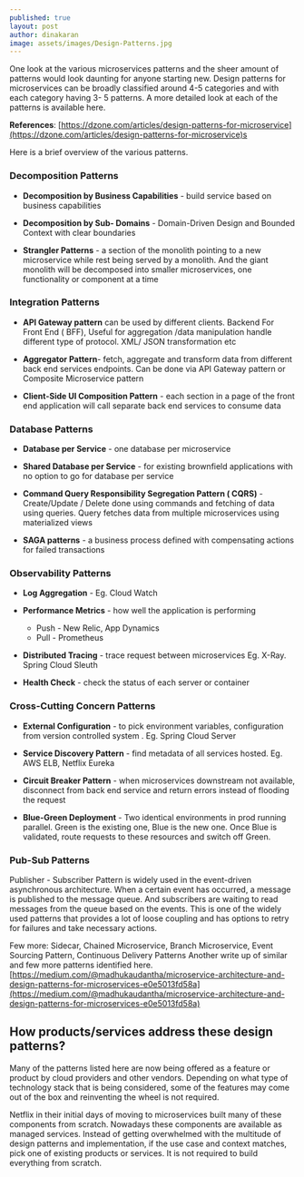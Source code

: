 ```yaml
---
published: true
layout: post
author: dinakaran
image: assets/images/Design-Patterns.jpg
---
```

One look at the various microservices patterns and the sheer amount of patterns would look daunting for anyone starting new. Design patterns for microservices can be broadly classified around 4-5 categories and with each category having 3- 5 patterns. A more detailed look at each of the patterns is available here. 

**References**: [https://dzone.com/articles/design-patterns-for-microservice](https://dzone.com/articles/design-patterns-for-microservice)s

Here is a brief overview of the various patterns.

### Decomposition Patterns

- **Decomposition by Business Capabilities** - build service based on business capabilities

- **Decomposition by Sub- Domains** - Domain-Driven Design and Bounded Context with clear boundaries

- **Strangler Patterns** - a section of the monolith pointing to a new microservice while rest being served by a monolith. And the giant monolith will be decomposed into smaller microservices,  one functionality or component at a time

### Integration Patterns

- **API Gateway pattern**
	 can be used by different clients. Backend For Front End ( BFF),
 	Useful for aggregation /data  manipulation
 	handle different type of protocol. XML/ JSON transformation etc
    
- **Aggregator Pattern**- fetch, aggregate and transform data from different back end services endpoints. Can be done via API Gateway pattern or Composite Microservice pattern

- **Client-Side UI Composition Pattern** - each section in a page of the front end application will call separate back end services to consume data

### Database Patterns

- **Database per Service** - one database per microservice

- **Shared Database per Service** - for existing brownfield applications with no option to go for database per service

- **Command Query Responsibility Segregation Pattern ( CQRS)** - Create/Update / Delete done using commands and fetching of data using queries. Query fetches data from multiple microservices using materialized views

- **SAGA patterns** - a business process defined with compensating actions for failed transactions

### Observability Patterns

- **Log Aggregation** - Eg. Cloud Watch

- **Performance Metrics** - how well the application is performing
	-	Push - New Relic, App Dynamics
	-	Pull - Prometheus

- **Distributed Tracing** - trace request between microservices Eg. X-Ray. Spring Cloud Sleuth

- **Health Check** - check the status of each server or container

### Cross-Cutting Concern Patterns

- **External Configuration** - to pick environment variables, configuration from version controlled system . Eg. Spring Cloud Server

- **Service Discovery Pattern** - find metadata of all services hosted. Eg. AWS ELB, Netflix Eureka

- **Circuit Breaker Pattern** - when microservices downstream not available, disconnect from back end service and return errors instead of flooding the request

- **Blue-Green Deployment** - Two identical environments in prod running parallel. Green is the existing one, Blue is the new one. Once Blue is validated, route requests to these resources and switch off Green.

### Pub-Sub Patterns

Publisher - Subscriber Pattern is widely used in the event-driven asynchronous architecture. When a certain event has occurred, a message is published to the message queue. And subscribers are waiting to read messages from the queue based on the events. This is one of the widely used patterns that provides a lot of loose coupling and has options to retry for failures and take necessary actions.


Few more: Sidecar, Chained Microservice, Branch Microservice, Event Sourcing Pattern, Continuous Delivery Patterns
Another write up of similar and few more patterns identified here. 
[https://medium.com/@madhukaudantha/microservice-architecture-and-design-patterns-for-microservices-e0e5013fd58a](https://medium.com/@madhukaudantha/microservice-architecture-and-design-patterns-for-microservices-e0e5013fd58a)

## How products/services address these design patterns?

Many of the patterns listed here are now being offered as a feature or product by cloud providers and other vendors. Depending on what type of technology stack that is being considered, some of the features may come out of the box and reinventing the wheel is not required. 

Netflix in their initial days of moving to microservices built many of these components from scratch. Nowadays these components are available as managed services. Instead of getting overwhelmed with the multitude of design patterns and implementation, if the use case and context matches, pick one of existing products or services. It is not required to build everything from scratch.
